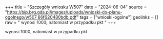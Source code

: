 +++
title = "Szczegóły wniosku W507"
date = "2024-06-04"
source = "https://bip.brg.gda.pl/images/uploads/wnioski-do-planu-ogolnego/w507_86f620480bdb.pdf"
tags = ["wnioski-ogolne"]
geolinks = []
raw = " wynosi 1000, natomiast w przypadku pkt "
+++

 wynosi 1000, natomiast w przypadku pkt 


